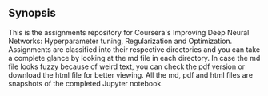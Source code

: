 ## Synopsis

This is the assignments repository for Coursera's Improving Deep Neural Networks: Hyperparameter tuning, Regularization and Optimization. Assignments are classified into their respective directories and you can take a complete glance by looking at the md file in each directory. In case the md file looks fuzzy because of weird text, you can check the pdf version or download the html file for better viewing. All the md, pdf and html files are snapshots of the completed Jupyter notebook.